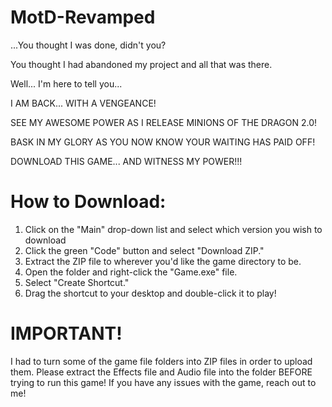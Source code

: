 # MotD-Revamped

...You thought I was done, didn't you?

You thought I had abandoned my project and all that was there.

Well... I'm here to tell you...

I AM BACK... WITH A VENGEANCE!

SEE MY AWESOME POWER AS I RELEASE MINIONS OF THE DRAGON 2.0!

BASK IN MY GLORY AS YOU NOW KNOW YOUR WAITING HAS PAID OFF!

DOWNLOAD THIS GAME... AND WITNESS MY POWER!!!

# How to Download:

1. Click on the "Main" drop-down list and select which version you wish to download
2. Click the green "Code" button and select "Download ZIP."
3. Extract the ZIP file to wherever you'd like the game directory to be.
4. Open the folder and right-click the "Game.exe" file.
5. Select "Create Shortcut."
6. Drag the shortcut to your desktop and double-click it to play!

# IMPORTANT!

I had to turn some of the game file folders into ZIP files in order to upload them.
Please extract the Effects file and Audio file into the folder BEFORE trying to run this game!
If you have any issues with the game, reach out to me!
